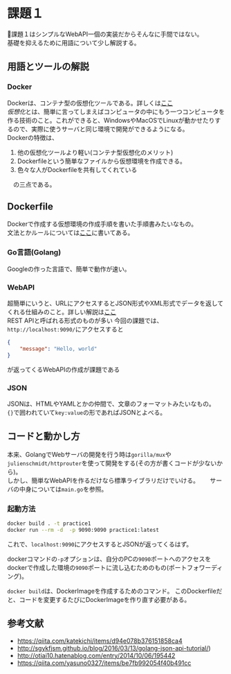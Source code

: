 # 課題１
課題１はシンプルなWebAPI一個の実装だからそんなに手間ではない。  
基礎を抑えるために用語について少し解説する。
## 用語とツールの解説
### Docker
Dockerは、コンテナ型の仮想化ツールである。詳しくは[ここ](https://qiita.com/gold-kou/items/44860fbda1a34a001fc1)   
*仮想化*とは、簡単に言ってしまえばコンピュータの中にもう一つコンピュータを作る技術のこと。これができると、WindowsやMacOSでLinuxが動かせたりするので、実際に使うサーバと同じ環境で開発ができるようになる。  
Dockerの特徴は、

1. 他の仮想化ツールより軽い(コンテナ型仮想化のメリット)
2. Dockerfileという簡単なファイルから仮想環境を作成できる。
3. 色々な人がDockerfileを共有してくれている

　の三点である。

## Dockerfile
Dockerで作成する仮想環境の作成手順を書いた手順書みたいなもの。  
文法とかルールについては[ここ](http://docs.docker.jp/engine/articles/dockerfile_best-practice.html)に書いてある。


### Go言語(Golang)
Googleの作った言語で、簡単で動作が速い。

### WebAPI
超簡単にいうと、URLにアクセスするとJSON形式やXML形式でデータを返してくれる仕組みのこと。詳しい解説は[ここ](https://qiita.com/NagaokaKenichi/items/df4c8455ab527aeacf02)  
REST APIと呼ばれる形式のものが多い
今回の課題では、`http://localhost:9090/`にアクセスすると

```json
{
    "message": "Hello, world"
}
```

が返ってくるWebAPIの作成が課題である

### JSON
JSONは、HTMLやYAMLとかの仲間で、文章のフォーマットみたいなもの。  
`{}`で囲われていて`key:value`の形であればJSONとよべる。  

## コードと動かし方
本来、GolangでWebサーバの開発を行う時は`gorilla/mux`や`julienschmidt/httprouter`を使って開発をする(その方が書くコードが少ないから)。  
しかし、簡単なWebAPIを作るだけなら標準ライブラリだけでいける。　　
サーバの中身については`main.go`を参照。
### 起動方法
```bash
docker build . -t practice1
docker run --rm -d  -p 9090:9090 practice1:latest
```
これで、`localhost:9090`にアクセスするとJSONが返ってくるはず。

dockerコマンドの`-p`オプションは、自分のPCの`9090`ポートへのアクセスをdockerで作成した環境の`9090`ポートに流し込むためのもの(ポートフォワーディング)。  

`docker build`は、DockerImageを作成するためのコマンド。
このDockerfileだと、コードを変更するたびにDockerImageを作り直す必要がある。
　


## 参考文献
* https://qiita.com/katekichi/items/d94e078b376151858ca4
* http://sgykfjsm.github.io/blog/2016/03/13/golang-json-api-tutorial/)
* http://otiai10.hatenablog.com/entry/2014/10/06/195442
* https://qiita.com/yasuno0327/items/be7fb992054f40b491cc